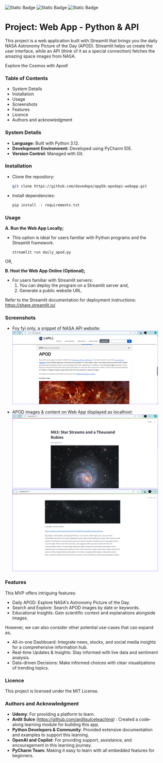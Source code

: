 ![Static Badge](https://img.shields.io/badge/Project_Status-Complete-brightgreen) ![Static Badge](https://img.shields.io/badge/Build-Passing-brightgreen) ![Static Badge](https://img.shields.io/badge/Open_to_Collaboration-Yes-orange)

<h1> Project: Web App - Python & API </h1>

This project is a web application built with Streamlit that brings you the daily NASA Astronomy Picture of the Day (APOD).
Streamlit helps us create the user interface, while an API (think of it as a special connection) fetches the amazing space images from NASA.

Explore the Cosmos with Apod!

<h3> Table of Contents </h3>

- System Details
- Installation
- Usage
- Screenshots
- Features
- Licence
- Authors and acknowledgment

<h3> System Details </h3>

- **Language:** Built with Python 3.12.
- **Development Environment:** Developed using PyCharm IDE.
- **Version Control:** Managed with Git.

<h3> Installation </h3>

* Clone the repository:
    ```bash
    git clone https://github.com/davedepo/app5b-apodapi-webapp.git
    ```
* Install dependencies: 
    ```bash
    pip install -r requirements.txt
    ```

<h3> Usage </h3>
 
**A. Run the Web App Locally;**

   - This option is ideal for users familiar with Python programs and the Streamlit framework.
      ```
      streamlit run daily_apod.py
      ```
OR,

**B. Host the Web App Online (Optional);**

   - For users familiar with Streamlit servers:
     1. You can deploy the program on a Streamlit server and,
     2. Generate a public website URL.

   Refer to the Streamlit documentation for deployment instructions: https://share.streamlit.io/

<h3> Screenshots </h3>
    
- Foy fyi only, a snippet of NASA API website:
    ![api apod](/app_screenprint/api_apod.png?raw=true)

- APOD images & content on Web App displayed as localhost:
   ![daily apod](/app_screenprint/daily_apod.png?raw=true)
   ![daily apod](/app_screenprint/daily_apod_2.png?raw=true)

<h3> Features </h3>

This MVP offers intriguing features:

- Daily APOD: Explore NASA's Astronomy Picture of the Day.
- Search and Explore: Search APOD images by date or keywords.
- Educational Insights: Gain scientific context and explanations alongside images.

However, we can also consider other potential use-cases that can expand as;

- All-in-one Dashboard: Integrate news, stocks, and social media insights for a comprehensive information hub.
- Real-time Updates & Insights: Stay informed with live data and sentiment analysis.
- Data-driven Decisions: Make informed choices with clear visualizations of trending topics.

<h3> Licence </h3>

This project is licensed under the MIT License.

<h3> Authors and Acknowledgment </h3>

- **Udemy**: For providing a platform to learn.
- **Ardit Sulce** (https://github.com/arditsulceteaching) : Created a code-along learning module for building this app.
- **Python Developers & Community**: Provided extensive documentation and examples to support this learning.
- **OpenAI and Copilot**: For providing support, assistance, and encouragement in this learning journey.
- **PyCharm Team:** Making it easy to learn with all embedded features for beginners.

